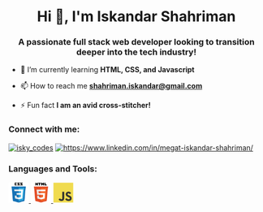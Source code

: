 <h1 align="center">Hi 👋, I'm Iskandar Shahriman</h1>
<h3 align="center">A passionate full stack web developer looking to transition deeper into the tech industry!</h3>

- 🌱 I’m currently learning **HTML, CSS, and Javascript**

- 📫 How to reach me **shahriman.iskandar@gmail.com**

- ⚡ Fun fact **I am an avid cross-stitcher!**

<h3 align="left">Connect with me:</h3>
<p align="left">
<a href="https://twitter.com/isky_codes" target="blank"><img align="center" src="https://raw.githubusercontent.com/rahuldkjain/github-profile-readme-generator/master/src/images/icons/Social/twitter.svg" alt="isky_codes" height="30" width="40" /></a>
<a href="https://linkedin.com/in/https://www.linkedin.com/in/megat-iskandar-shahriman/" target="blank"><img align="center" src="https://raw.githubusercontent.com/rahuldkjain/github-profile-readme-generator/master/src/images/icons/Social/linked-in-alt.svg" alt="https://www.linkedin.com/in/megat-iskandar-shahriman/" height="30" width="40" /></a>
</p>

<h3 align="left">Languages and Tools:</h3>
<p align="left"> <a href="https://www.w3schools.com/css/" target="_blank" rel="noreferrer"> <img src="https://raw.githubusercontent.com/devicons/devicon/master/icons/css3/css3-original-wordmark.svg" alt="css3" width="40" height="40"/> </a> <a href="https://www.w3.org/html/" target="_blank" rel="noreferrer"> <img src="https://raw.githubusercontent.com/devicons/devicon/master/icons/html5/html5-original-wordmark.svg" alt="html5" width="40" height="40"/> </a> <a href="https://developer.mozilla.org/en-US/docs/Web/JavaScript" target="_blank" rel="noreferrer"> <img src="https://raw.githubusercontent.com/devicons/devicon/master/icons/javascript/javascript-original.svg" alt="javascript" width="40" height="40"/> </a> </p>
